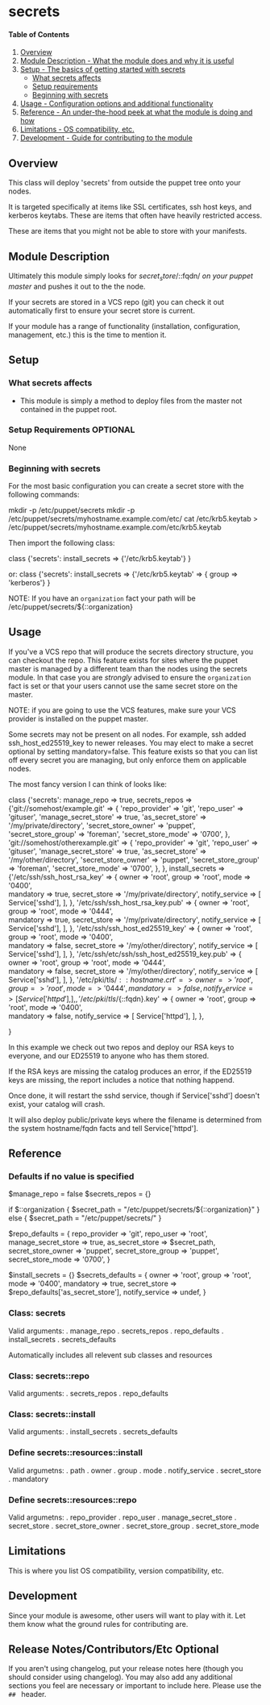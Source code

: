 # secrets

#### Table of Contents

1. [Overview](#overview)
2. [Module Description - What the module does and why it is useful](#module-description)
3. [Setup - The basics of getting started with secrets](#setup)
    * [What secrets affects](#what-secrets-affects)
    * [Setup requirements](#setup-requirements)
    * [Beginning with secrets](#beginning-with-secrets)
4. [Usage - Configuration options and additional functionality](#usage)
5. [Reference - An under-the-hood peek at what the module is doing and how](#reference)
5. [Limitations - OS compatibility, etc.](#limitations)
6. [Development - Guide for contributing to the module](#development)

## Overview

This class will deploy 'secrets' from outside the puppet tree onto your nodes.

It is targeted specifically at items like SSL certificates, ssh host keys,
and kerberos keytabs.  These are items that often have heavily restricted
access.

These are items that you might not be able to store with your manifests.

## Module Description

Ultimately this module simply looks for $secret_store/$::fqdn/<path>
*on your puppet master* and pushes it out to the the node.

If your secrets are stored in a VCS repo (git) you can check it out
automatically first to ensure your secret store is current.

If your module has a range of functionality (installation, configuration,
management, etc.) this is the time to mention it.

## Setup

### What secrets affects

* This module is simply a method to deploy files from the master not
  contained in the puppet root.

### Setup Requirements **OPTIONAL**

None

### Beginning with secrets

For the most basic configuration you can create a secret store with the following commands:

  mkdir -p /etc/puppet/secrets
  mkdir -p /etc/puppet/secrets/myhostname.example.com/etc/
  cat /etc/krb5.keytab > /etc/puppet/secrets/myhostname.example.com/etc/krb5.keytab

Then import the following class:

  class {'secrets':
    install_secrets => {'/etc/krb5.keytab'}
  }

or:
  class {'secrets':
    install_secrets => {'/etc/krb5.keytab' => { group => 'kerberos'}
  }

NOTE: If you have an `organization` fact your path will be /etc/puppet/secrets/${::organization}


## Usage

If you've a VCS repo that will produce the secrets directory structure, you
can checkout the repo.  This feature exists for sites where the puppet master
is managed by a different team than the nodes using the secrets module.  In
that case you are *strongly* advised to ensure the `organization` fact is set
or that your users cannot use the same secret store on the master.

NOTE: if you are going to use the VCS features, make sure your VCS provider
      is installed on the puppet master.

Some secrets may not be present on all nodes.  For example, ssh added
ssh_host_ed25519_key to newer releases.  You may elect to make a secret
optional by setting mandatory=false.  This feature exists so that you can
list off every secret you are managing, but only enforce them on applicable
nodes.

The most fancy version I can think of looks like:

  class {'secrets':
    manage_repo   => true,
    secrets_repos => {'git://somehost/example.git' => {
                                                       'repo_provider' => 'git',
                                                       'repo_user' => 'gituser',
                                                       'manage_secret_store' => true,
                                                       'as_secret_store' => '/my/private/directory',
                                                       'secret_store_owner' => 'puppet',
                                                       'secret_store_group' => 'foreman',
                                                       'secret_store_mode' => '0700',
                                                      },
                      'git://somehost/otherexample.git' => {
                                                       'repo_provider' => 'git',
                                                       'repo_user' => 'gituser',
                                                       'manage_secret_store' => true,
                                                       'as_secret_store' => '/my/other/directory',
                                                       'secret_store_owner' => 'puppet',
                                                       'secret_store_group' => 'foreman',
                                                       'secret_store_mode' => '0700',
                                                      },
                     },
    install_secrets => {'/etc/ssh/ssh_host_rsa_key' => {
                                                          owner => 'root',
                                                          group => 'root',
                                                          mode  => '0400',           
                                                          mandatory => true,
                                                          secret_store   => '/my/private/directory',
                                                          notify_service => [ Service['sshd'], ],
                                                         },
                        '/etc/ssh/ssh_host_rsa_key.pub' => {
                                                          owner => 'root',
                                                          group => 'root',
                                                          mode  => '0444',           
                                                          mandatory => true,
                                                          secret_store   => '/my/private/directory',
                                                          notify_service => [ Service['sshd'], ],
                                                         },
                        '/etc/ssh/ssh_host_ed25519_key' => {
                                                          owner => 'root',
                                                          group => 'root',
                                                          mode  => '0400',           
                                                          mandatory => false,
                                                          secret_store   => '/my/other/directory',
                                                          notify_service => [ Service['sshd'], ],
                                                         },
                        '/etc/ssh/etc/ssh/ssh_host_ed25519_key.pub' => {
                                                          owner => 'root',
                                                          group => 'root',
                                                          mode  => '0444',           
                                                          mandatory => false,
                                                          secret_store   => '/my/other/directory',
                                                          notify_service => [ Service['sshd'], ],
                                                         },
                        '/etc/pki/tls/${::hostname}.crt' => {
                                                          owner => 'root',
                                                          group => 'root',
                                                          mode  => '0444',           
                                                          mandatory => false,
                                                          notify_service => [ Service['httpd'], ],
                                                         },
                        '/etc/pki/tls/${::fqdn}.key' => {
                                                          owner => 'root',
                                                          group => 'root',
                                                          mode  => '0400',           
                                                          mandatory => false,
                                                          notify_service => [ Service['httpd'], ],
                                                         },


  }

In this example we check out two repos and deploy our RSA keys to everyone,
and our ED25519 to anyone who has them stored.

If the RSA keys are missing the catalog produces an error, if the ED25519 keys
are missing, the report includes a notice that nothing happend.

Once done, it will restart the sshd service,
though if Service['sshd'] doesn't exist, your catalog will crash.

It will also deploy public/private keys where the filename is
determined from the system hostname/fqdn facts and tell Service['httpd'].

## Reference

### Defaults if no value is specified
  $manage_repo = false
  $secrets_repos = {}

  if $::organization {
    $secret_path = "/etc/puppet/secrets/${::organization}"
  } else {
    $secret_path = "/etc/puppet/secrets/"
  }

  $repo_defaults = {
    repo_provider       => 'git',
    repo_user           => 'root',
    manage_secret_store => true,
    as_secret_store     => $secret_path,
    secret_store_owner  => 'puppet',
    secret_store_group  => 'puppet',
    secret_store_mode   => '0700',
  }

  $install_secrets = {}
  $secrets_defaults = {
    owner          => 'root',
    group          => 'root',
    mode           => '0400',
    mandatory      => true,
    secret_store   => $repo_defaults['as_secret_store'],
    notify_service => undef,
  }

### Class: secrets
Valid arguments:
. manage_repo
. secrets_repos
. repo_defaults
. install_secrets
. secrets_defaults

Automatically includes all relevent sub classes and resources

### Class: secrets::repo
Valid arguments:
. secrets_repos
. repo_defaults

### Class: secrets::install
Valid arguments:
. install_secrets
. secrets_defaults

### Define secrets::resources::install
Valid argumetns:
. path
. owner
. group
. mode
. notify_service
. secret_store
. mandatory

### Define secrets::resources::repo
Valid argumetns:
. repo_provider
. repo_user
. manage_secret_store
. secret_store
. secret_store_owner
. secret_store_group
. secret_store_mode

## Limitations

This is where you list OS compatibility, version compatibility, etc.

## Development

Since your module is awesome, other users will want to play with it. Let them
know what the ground rules for contributing are.

## Release Notes/Contributors/Etc **Optional**

If you aren't using changelog, put your release notes here (though you should
consider using changelog). You may also add any additional sections you feel are
necessary or important to include here. Please use the `## ` header.
